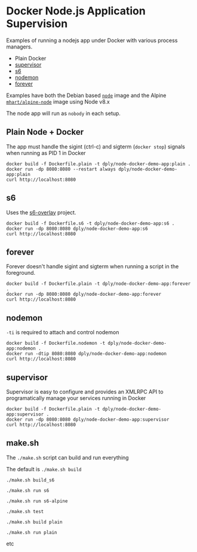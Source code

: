 # Docker Node.js Application Supervision

Examples of running a nodejs app under Docker with various process managers. 

- Plain Docker
- [supervisor](http://supervisord.org/)
- [s6](http://skarnet.org/software/s6/overview.html)
- [nodemon](https://nodemon.io/)
- [forever](https://github.com/foreverjs/forever)

Examples have both the Debian based [`node`](https://hub.docker.com/_/node) image and
 the Alpine [`mhart/alpine-node`](https://hub.docker.com/r/mhart/alpine-node) image using Node v8.x

The node app will run as `nobody` in each setup. 


## Plain Node + Docker

The app must handle the sigint (ctrl-c) and sigterm (`docker stop`) signals when running as PID 1 in Docker

    docker build -f Dockerfile.plain -t dply/node-docker-demo-app:plain .
    docker run -dp 8080:8080 --restart always dply/node-docker-demo-app:plain
    curl http://localhost:8080

## s6

Uses the [s6-overlay](https://github.com/just-containers/s6-overlay) project.

    docker build -f Dockerfile.s6 -t dply/node-docker-demo-app:s6 .
    docker run -dp 8080:8080 dply/node-docker-demo-app:s6
    curl http://localhost:8080

## forever

Forever doesn't handle sigint and sigterm when running a script in the foreground.

    docker build -f Dockerfile.plain -t dply/node-docker-demo-app:forever .
    docker run -dp 8080:8080 dply/node-docker-demo-app:forever
    curl http://localhost:8080

## nodemon

`-ti` is required to attach and control nodemon

    docker build -f Dockerfile.nodemon -t dply/node-docker-demo-app:nodemon .
    docker run -dtip 8080:8080 dply/node-docker-demo-app:nodemon
    curl http://localhost:8080

## supervisor

Supervisor is easy to configure and provides an XMLRPC API to programatically
manage your services running in Docker

    docker build -f Dockerfile.plain -t dply/node-docker-demo-app:supervisor .
    docker run -dp 8080:8080 dply/node-docker-demo-app:supervisor
    curl http://localhost:8080

## make.sh

The `./make.sh` script can build and run everything

The default is `./make.sh build`

`./make.sh build_s6`

`./make.sh run s6`

`./make.sh run s6-alpine`

`./make.sh test`

`./make.sh build plain`

`./make.sh run plain`

etc
